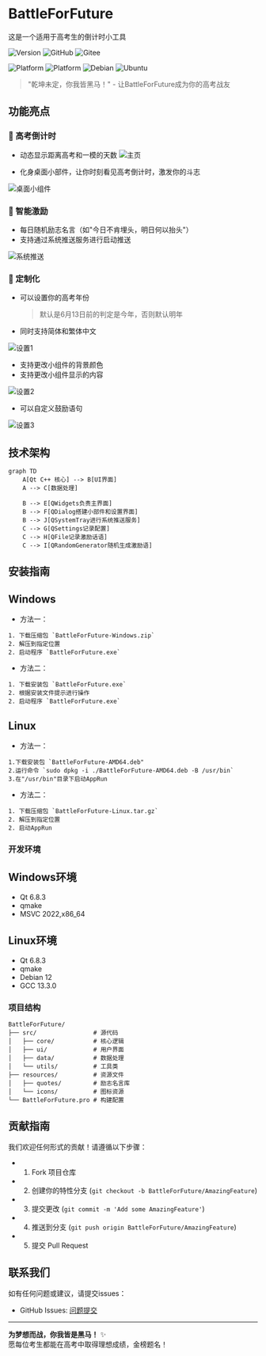 # BattleForFuture
这是一个适用于高考生的倒计时小工具

![Version](https://img.shields.io/badge/Version-2.0.0-brightgreen)
![GitHub](https://img.shields.io/badge/GitHub-181717?&logo=github&logoColor=white)
![Gitee](https://img.shields.io/badge/Gitee-609926?&logo=gitee&logoColor=white)

![Platform](https://img.shields.io/badge/Platform-Windows-lightblue)
![Platform](https://img.shields.io/badge/Platform-Linux-lightyellow)
![Debian](https://img.shields.io/badge/Debian-A81D33?logo=debian&logoColor=white)
![Ubuntu](https://img.shields.io/badge/Ubuntu-E95420?logo=ubuntu&logoColor=white)


> "乾坤未定，你我皆黑马！" - 让BattleForFuture成为你的高考战友

## 功能亮点

### 🚀 高考倒计时
- 动态显示距离高考和一模的天数
![主页](https://github.com/BuBaiMengJ4/BattleForFuture/blob/main/Image/Home.png?raw=true)

- 化身桌面小部件，让你时刻看见高考倒计时，激发你的斗志
  
![桌面小组件](https://github.com/BuBaiMengJ4/BattleForFuture/blob/main/Image/Widget.png?raw=true)

### 💪 智能激励
- 每日随机励志名言（如"今日不肯埋头，明日何以抬头"）
- 支持通过系统推送服务进行启动推送
  
![系统推送](https://raw.githubusercontent.com/BuBaiMengJ4/BattleForFuture/refs/heads/main/Image/Notice.png)

### 🎉 定制化
- 可以设置你的高考年份
  > 默认是6月13日前的判定是今年，否则默认明年
- 同时支持简体和繁体中文
  
![设置1](https://github.com/BuBaiMengJ4/BattleForFuture/blob/main/Image/Setting1.png?raw=true)

- 支持更改小组件的背景颜色
- 支持更改小组件显示的内容

![设置2](https://github.com/BuBaiMengJ4/BattleForFuture/blob/main/Image/Setting2.png?raw=true)

- 可以自定义鼓励语句

![设置3](https://github.com/BuBaiMengJ4/BattleForFuture/blob/main/Image/Setting3.png?raw=true)



## 技术架构

```mermaid
graph TD
    A[Qt C++ 核心] --> B[UI界面]
    A --> C[数据处理]
    
    B --> E[QWidgets负责主界面]
    B --> F[QDialog搭建小部件和设置界面]
    B --> J[QSystemTray进行系统推送服务]
    C --> G[QSettings记录配置]
    C --> H[QFile记录激励话语]
    C --> I[QRandomGenerator随机生成激励语]
```

## 安装指南

## Windows
- 方法一：
```
1. 下载压缩包 `BattleForFuture-Windows.zip`
2. 解压到指定位置
2. 启动程序 `BattleForFuture.exe`
```
- 方法二：
```
1. 下载安装包 `BattleForFuture.exe`
2. 根据安装文件提示进行操作
2. 启动程序 `BattleForFuture.exe`
```
## Linux
- 方法一：
```
1.下载安装包 `BattleForFuture-AMD64.deb"
2.运行命令 `sudo dpkg -i ./BattleForFuture-AMD64.deb -B /usr/bin`
3.在"/usr/bin"目录下启动AppRun
```
- 方法二：
```
1. 下载压缩包 `BattleForFuture-Linux.tar.gz`
2. 解压到指定位置
2. 启动AppRun
```
### 开发环境
## Windows环境
- Qt 6.8.3
- qmake
- MSVC 2022,x86_64

## Linux环境
- Qt 6.8.3
- qmake
- Debian 12
- GCC 13.3.0

### 项目结构
```
BattleForFuture/
├── src/                # 源代码
│   ├── core/           # 核心逻辑
│   ├── ui/             # 用户界面
│   ├── data/           # 数据处理
│   └── utils/          # 工具类
├── resources/          # 资源文件
│   ├── quotes/         # 励志名言库
│   └── icons/          # 图标资源
└── BattleForFuture.pro # 构建配置
```

## 贡献指南

我们欢迎任何形式的贡献！请遵循以下步骤：

- 1. Fork 项目仓库  
- 2. 创建你的特性分支 (`git checkout -b BattleForFuture/AmazingFeature`)
- 3. 提交更改 (`git commit -m 'Add some AmazingFeature'`)
- 4. 推送到分支 (`git push origin BattleForFuture/AmazingFeature`)
- 5. 提交 Pull Request

## 联系我们

如有任何问题或建议，请提交issues：
- GitHub Issues: [问题提交](https://github.com/BuBaiMengJ4/BattleForFuture/issues)

---

**为梦想而战，你我皆是黑马！** ✨  
愿每位考生都能在高考中取得理想成绩，金榜题名！
